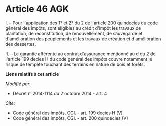 # Article 46 AGK

I. – Pour l'application des 1° et 2° du 2 de l'article 200 quindecies du code général des impôts, sont éligibles au crédit
d'impôt les travaux de plantation, de reconstitution, de renouvellement, de sauvegarde et d'amélioration des peuplements et
les travaux de création et d'amélioration des dessertes. 

II. – La garantie afférente au contrat d'assurance mentionné au d du 2 de l'article 199 decies H du code général des impôts
couvre notamment le risque de tempête touchant des terrains en nature de bois et forêts.

**Liens relatifs à cet article**

_Modifié par_:

  - Décret n°2014-1114 du 2 octobre 2014 - art. 4

_Cite_:

  - Code général des impôts, CGI. - art. 199 decies H (V)
  - Code général des impôts, CGI. - art. 200 quindecies (V)
